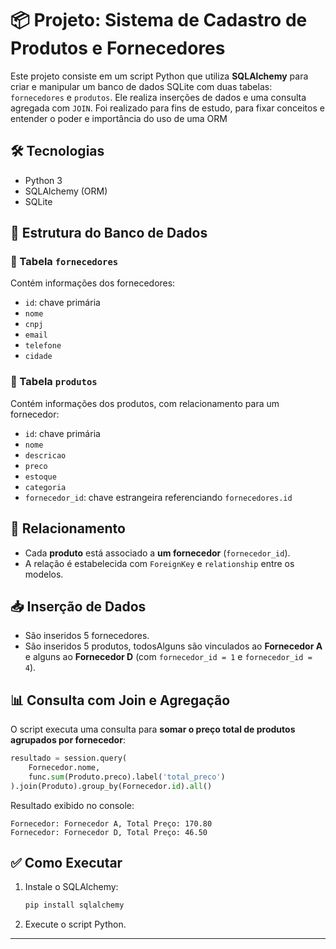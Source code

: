 
# 📦 Projeto: Sistema de Cadastro de Produtos e Fornecedores

Este projeto consiste em um script Python que utiliza **SQLAlchemy** para criar e manipular um banco de dados SQLite com duas tabelas: `fornecedores` e `produtos`. Ele realiza inserções de dados e uma consulta agregada com `JOIN`. Foi realizado para fins de estudo, para fixar conceitos e entender o poder e importância do uso de uma ORM

## 🛠 Tecnologias

- Python 3
- SQLAlchemy (ORM)
- SQLite

## 🧱 Estrutura do Banco de Dados

### 🔹 Tabela `fornecedores`
Contém informações dos fornecedores:
- `id`: chave primária
- `nome`
- `cnpj`
- `email`
- `telefone`
- `cidade`

### 🔹 Tabela `produtos`
Contém informações dos produtos, com relacionamento para um fornecedor:
- `id`: chave primária
- `nome`
- `descricao`
- `preco`
- `estoque`
- `categoria`
- `fornecedor_id`: chave estrangeira referenciando `fornecedores.id`

## 🔗 Relacionamento

- Cada **produto** está associado a **um fornecedor** (`fornecedor_id`).
- A relação é estabelecida com `ForeignKey` e `relationship` entre os modelos.

## 📥 Inserção de Dados

- São inseridos 5 fornecedores.
- São inseridos 5 produtos, todosAlguns são vinculados ao **Fornecedor A** e alguns ao **Fornecedor D** (com `fornecedor_id = 1` e `fornecedor_id = 4`).

## 📊 Consulta com Join e Agregação

O script executa uma consulta para **somar o preço total de produtos agrupados por fornecedor**:

```python
resultado = session.query(
    Fornecedor.nome,
    func.sum(Produto.preco).label('total_preco')
).join(Produto).group_by(Fornecedor.id).all()
```

Resultado exibido no console:

```
Fornecedor: Fornecedor A, Total Preço: 170.80
Fornecedor: Fornecedor D, Total Preço: 46.50
```

## ✅ Como Executar

1. Instale o SQLAlchemy:
   ```bash
   pip install sqlalchemy
   ```
2. Execute o script Python.

---
